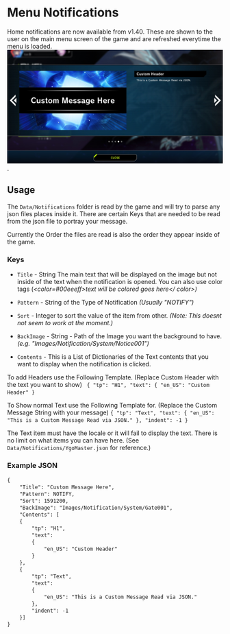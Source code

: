 # Menu Notifications

Home notifications are now available from v1.40. These are shown to the user on the main menu screen of the game and are refreshed everytime the menu is loaded.
![image](Pics/custom_notification1.jpg).

## Usage

The `Data/Notifications` folder is read by the game and will try to parse any json files places inside it.
There are certain Keys that are needed to be read from the json file to portray your message.

Currently the Order the files are read is also the order they appear inside of the game.

### Keys
- `Title` - String The main text that will be displayed on the image but not inside of the text when the notification is opened. You can also use color tags (*<color=#00eeeff>text will be colored goes here</ color>)*

- `Pattern` - String of the Type of Notification
 *(Usually "NOTIFY")*

- `Sort` - Integer to sort the value of the item from other.
 *(Note: This doesnt not seem to work at the moment.)*

- `BackImage` - String  - Path of the Image you want the background to have. *(e.g. "Images/Notification/System/Notice001")*

- `Contents` - This is a List of Dictionaries of the Text contents that you want to display when the notification is clicked.

To add Headers use the Following Template. (Replace Custom Header with the text you want to show)
	` { "tp": "H1", "text": { "en_US": "Custom Header" }`

To Show normal Text use the Following Template for. (Replace the Custom Message String with your message)
	`{ "tp": "Text", "text": { "en_US": "This is a Custom Message Read via JSON." }, "indent": -1 }`
	
  The Text item must have the locale or it will fail to display the text. There is no limit on what items you can have here. (See `Data/Notifications/YgoMaster.json` for reference.)

### Example JSON
```
{
    "Title": "Custom Message Here",
    "Pattern": NOTIFY,
    "Sort": 1591200,
    "BackImage": "Images/Notification/System/Gate001",
    "Contents": [
    {
        "tp": "H1",
        "text":
        {
            "en_US": "Custom Header"
        }
    },
    {
        "tp": "Text",
        "text":
        {
            "en_US": "This is a Custom Message Read via JSON."
        },
        "indent": -1
    }]
}

